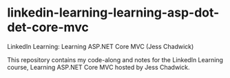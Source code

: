 # linkedin-learning-learning-asp-dot-det-core-mvc
LinkedIn Learning: Learning ASP.NET Core MVC (Jess Chadwick)

This repository contains my code-along and notes for the LinkedIn Learning course, Learning ASP.NET Core MVC hosted by Jess Chadwick.
